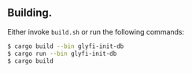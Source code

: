 ## Building.
Either invoke `build.sh` or run the following commands:

```bash
$ cargo build --bin glyfi-init-db
$ cargo run --bin glyfi-init-db
$ cargo build
```